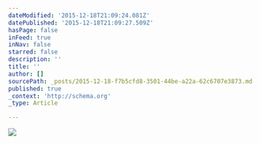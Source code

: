 ```yaml
---
dateModified: '2015-12-18T21:09:24.081Z'
datePublished: '2015-12-18T21:09:27.509Z'
hasPage: false
inFeed: true
inNav: false
starred: false
description: ''
title: ''
author: []
sourcePath: _posts/2015-12-18-f7b5cfd8-3501-44be-a22a-62c6707e3873.md
published: true
_context: 'http://schema.org'
_type: Article

---
```

![](https://the-grid-user-content.s3-us-west-2.amazonaws.com/f7b21a5f-4e3d-4a5e-83d9-05ee81ca6263.jpg)